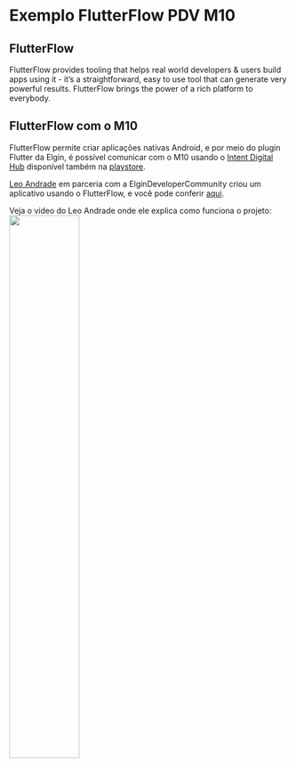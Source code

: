 # Exemplo FlutterFlow PDV M10

## FlutterFlow
FlutterFlow provides tooling that helps real world developers & users build apps using it - it’s a straightforward, easy to use tool that can generate very powerful results. FlutterFlow brings the power of a rich platform to everybody.

## FlutterFlow com o M10
FlutterFlow permite criar aplicações nativas Android, e por meio do plugin Flutter da Elgin, é possível comunicar com o M10 usando o [Intent Digital Hub](https://github.com/ElginDeveloperCommunity/TEF-Elgin/tree/master/Instaladores_Android/Homologa%C3%A7%C3%A3o/IDH) disponível também na [playstore](https://play.google.com/store/apps/details?id=com.elgin.e1.digitalhub).

[Leo Andrade](https://github.com/LeoAndradeNet/) em parceria com a ElginDeveloperCommunity criou um aplicativo usando o FlutterFlow, e você pode conferir [aqui](https://app.flutterflow.io/project/elgin-oj3ccs).

Veja o vídeo do Leo Andrade onde ele explica como funciona o projeto:
[<img src="https://i3.ytimg.com/vi/4ywU4PDG4AY/maxresdefault.jpg" width="50%">](https://youtu.be/4ywU4PDG4AY "COMO CRIAR UMA AUTOMAÇÃO COMERCIAL COM FLUTTERFLOW + ELGIN")<br>
